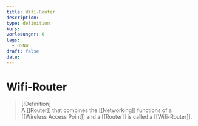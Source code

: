 ```yaml
---
title: Wifi-Router
description: 
type: definition
kurs: 
vorlesungnr: 0
tags:
  - OSNW
draft: false
date:
---
```


# Wifi-Router

> [!Definition]  
> A [[Router]] that combines the [[Networking]] functions of a [[Wireless Access Point]] and a [[Router]] is called a [[Wifi-Router]].